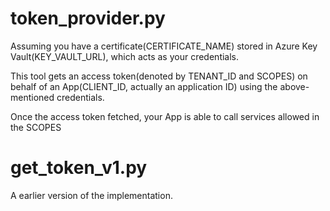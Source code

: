 # token_provider.py

Assuming you have a certificate(CERTIFICATE_NAME) stored in Azure Key Vault(KEY_VAULT_URL), which acts as your credentials.

This tool gets an access token(denoted by TENANT_ID and SCOPES) on behalf of an App(CLIENT_ID, actually an application ID) using the above-mentioned credentials.

Once the access token fetched, your App is able to call services allowed in the SCOPES



# get_token_v1.py

A earlier version of the implementation.
